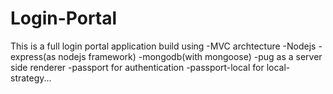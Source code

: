 # Login-Portal
This is a full login portal application
build using -MVC archtecture
            -Nodejs
            -express(as nodejs framework)
            -mongodb(with mongoose)
            -pug as a server side renderer
            -passport for authentication
            -passport-local for local-strategy...
